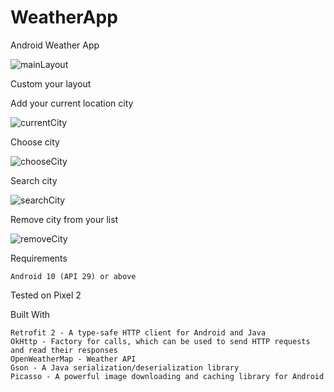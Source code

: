 # WeatherApp
Android Weather App

![mainLayout](https://user-images.githubusercontent.com/75526352/119632802-6e594e00-be11-11eb-9693-f67d522cbd85.gif)

Custom your layout

Add your current location city

![currentCity](https://user-images.githubusercontent.com/75526352/119632824-74e7c580-be11-11eb-9769-0a25aeff16c9.gif)

Choose city

![chooseCity](https://user-images.githubusercontent.com/75526352/119632838-77e2b600-be11-11eb-9599-0b8116e22351.gif)

Search city

![searchCity](https://user-images.githubusercontent.com/75526352/119632870-7e712d80-be11-11eb-9109-6f6f3744b2c8.gif)

Remove city from your list

![removeCity](https://user-images.githubusercontent.com/75526352/119632878-803af100-be11-11eb-8c7f-4105ea06fe31.gif)


Requirements

    Android 10 (API 29) or above

Tested on Pixel 2
    
Built With

    Retrofit 2 - A type-safe HTTP client for Android and Java
    OkHttp - Factory for calls, which can be used to send HTTP requests and read their responses
    OpenWeatherMap - Weather API
    Gson - A Java serialization/deserialization library 
    Picasso - A powerful image downloading and caching library for Android

